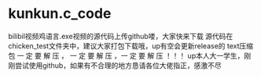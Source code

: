 # kunkun.c_code
bilibil视频鸡语言.exe视频的源代码上传github喽，大家快来下载
源代码在chicken_test文件夹中，建议大家打包下载哦，up有空会更新release的
text压缩包 一 定 要 解 压 ， 一 定 要 解 压 ，一 定 要 解 压 ！！！
up本人大一学生，刚刚尝试使用github，如果有不合理的地方恳请各位大佬指正，感激不尽
